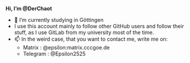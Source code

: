 **Hi, I’m @DerChaot**

- 🌱 I’m currently studying in Göttingen
- I use this account mainly to follow other GitHub users and follow their stuff, as I use GitLab from my university most of the time.
- 📫 In the weird case, that you want to contact me, write me on:
  - Matrix : @epsilon:matrix.cccgoe.de
  - Telegram : @Epsilon2525

